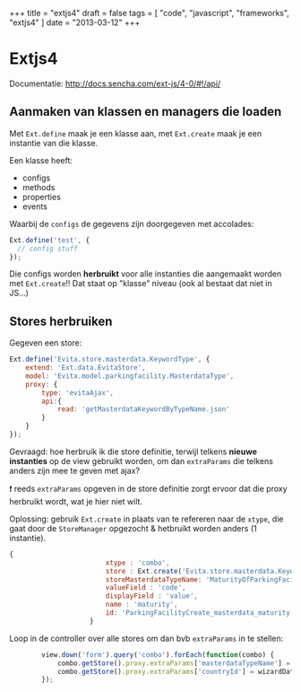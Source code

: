 +++
title = "extjs4"
draft = false
tags = [
    "code",
    "javascript",
    "frameworks",
    "extjs4"
]
date = "2013-03-12"
+++
# Extjs4 

Documentatie: http://docs.sencha.com/ext-js/4-0/#!/api/

## Aanmaken van klassen en managers die loaden 

Met `Ext.define` maak je een klasse aan, met `Ext.create` maak je een instantie van die klasse. 

Een klasse heeft:

  * configs
  * methods
  * properties
  * events

Waarbij de `configs` de gegevens zijn doorgegeven met accolades:

```javascript
Ext.define('test', {
  // config stuff
});
```

Die configs worden **herbruikt** voor alle instanties die aangemaakt worden met `Ext.create`!! Dat staat op "klasse" niveau (ook al bestaat dat niet in JS...)

## Stores herbruiken 

Gegeven een store:

```javascript
Ext.define('Evita.store.masterdata.KeywordType', {
    extend: 'Ext.data.EvitaStore',
	model: 'Evita.model.parkingfacility.MasterdataType',
    proxy: {
		type: 'evitaAjax',
		api:{
			read: 'getMasterdataKeywordByTypeName.json'
		}
	}
});
```

Gevraagd: hoe herbruik ik die store definitie, terwijl telkens **nieuwe instanties** op de view gebruikt worden, om dan `extraParams` die telkens anders zijn mee te geven met ajax?

:exclamation: reeds `extraParams` opgeven in de store definitie zorgt ervoor dat die proxy herbruikt wordt, wat je hier niet wilt. 

Oplossing: gebruik `Ext.create` in plaats van te refereren naar de `xtype`, die gaat door de `StoreManager` opgezocht & hetbruikt worden anders (1 instantie). 

```javascript
{
		    			xtype : 'combo',
			    		store : Ext.create('Evita.store.masterdata.KeywordType'),
			    		storeMasterdataTypeName: 'MaturityOfParkingFacility',
			    		valueField : 'code',
			    		displayField : 'value',
		    			name : 'maturity',
		    			id: 'ParkingFacilityCreate_masterdata_maturity',
		    		}
```

Loop in de controller over alle stores om dan bvb `extraParams` in te stellen:

```javascript
    	view.down('form').query('combo').forEach(function(combo) {
			combo.getStore().proxy.extraParams['masterdataTypeName'] = combo.storeMasterdataTypeName;
			combo.getStore().proxy.extraParams['countryId'] = wizardData.general.countryId;
    	});
```